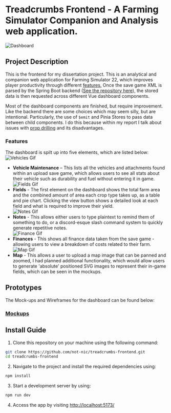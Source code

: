 # Treadcrumbs Frontend - A Farming Simulator Companion and Analysis web application.
![Dashboard](https://i.imgur.com/2Ljt9oD.png)
## Project Description
This is the frontend for my dissertation project. This is an analytical and companion web application for Farming Simulator 22, which improves player productivity through different [features.](#features) Once the save game XML is parsed by the Spring Boot backend ([See the repository here](https://github.com/not-nic/treadcrumbs-backend)), the stored data is then requested across different Vue dashboard components.

Most of the dashboard components are finished, but require improvement. Like the backend there are some choices which may seem silly, but are intentional. Particularly, the use of `$emit` and Pinia Stores to pass data between child components. I do this because within my report I talk about issues with [prop drilling](https://vuejs.org/guide/components/provide-inject.html#prop-drilling) and its disadvantages.

### Features
The dashboard is spilt up into five elements, which are listed below:
![Vehicles Gif](https://i.imgur.com/dKvbhLA.gif)
- **Vehicle Maintenance** – This lists all the vehicles and attachments found within an upload save game, which allows users to see all stats about their vehicle such as durability and fuel without entering it in game.
![Fields Gif](https://i.imgur.com/RTtBqV9.gif)
- **Fields** - The first element on the dashboard shows the total farm area and the combined amount of area each crop type takes up, as a table and pie chart. Clicking the view button shows a detailed look at each field and what is required to improve their yield.\
![Notes Gif](https://i.imgur.com/Ke43tjA.gif)
- **Notes** - This allows either users to type plaintext to remind them of something to do, or a discord-esque slash command system to quickly generate repetitive notes.\
![Finance Gif](https://i.imgur.com/91J5PFE.gif)
- **Finances** -  This shows all finance data taken from the save game - allowing users to view a breakdown of costs related to their farm.\
![Map Gif](https://i.imgur.com/xf3DpuN.gif)
- **Map** - This allows a user to upload a map image that can be panned and zoomed, I had planned additional functionality, which would allow users to generate 'absolute' positioned SVG images to represent their in-game fields, which can be seen in the mockups.

## Prototypes
The Mock-ups and Wireframes for the dashboard can be found below:
### [Mockups](https://www.figma.com/file/EOn8PPY4cgGB29cBBp3XdK/Mockups?type=design&node-id=168%3A315&mode=design&t=Uzp93VEuUC2rzx5p-1)

## Install Guide
1. Clone this repository on your machine using the following command:
```bash
git clone https://github.com/not-nic/treadcrumbs-frontend.git
cd treadcrumbs-frontend
```
2. Navigate to the project and install the required dependencies using:
```bash
npm install
```
3. Start a development server by using:
```bash
npm run dev
```
4. Access the app by visiting [http://localhost:5173/](http://localhost:5173/)
